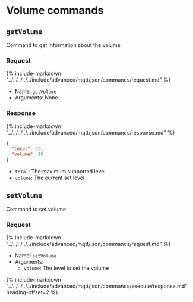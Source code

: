 # Volume commands

## `getVolume`

Command to get information about the volume

### Request

{%
   include-markdown "../../../../../include/advanced/mqtt/json/commands/request.md"
%}

- Name: `getVolume`
- Arguments: None

### Response

{%
   include-markdown "../../../../../include/advanced/mqtt/json/commands/response.md"
%}

```json
{
  "total": 10,
  "volume": 10
}
```

- `total`: The maximum supported level
- `volume`: The current set level

## `setVolume`

Command to set volume

### Request

{%
   include-markdown "../../../../../include/advanced/mqtt/json/commands/request.md"
%}

- Name: `setVolume`
- Arguments:
  - `volume`: The level to set the volume

{%
    include-markdown "../../../../../include/advanced/mqtt/json/commands/execute/response.md"
    heading-offset=2
%}
